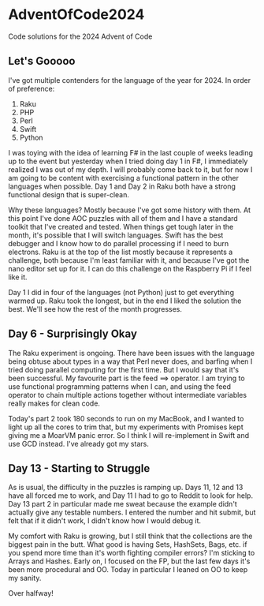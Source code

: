 # AdventOfCode2024

Code solutions for the 2024 Advent of Code

## Let's Gooooo

I've got multiple contenders for the language of the year for 2024. In order of preference:
1. Raku
2. PHP
3. Perl
4. Swift
5. Python

I was toying with the idea of learning F# in the last couple of weeks leading up to the event but yesterday when I tried doing day 1 in F#, I immediately realized I was out of my depth. I will probably come back to it, but for now I am going to be content with exercising a functional pattern in the other languages when possible. Day 1 and Day 2 in Raku both have a strong functional design that is super-clean.

Why these languages? Mostly because I've got some history with them. At this point I've done AOC puzzles with all of them and I have a standard toolkit that I've created and tested. When things get tough later in the month, it's possible that I will switch languages. Swift has the best debugger and I know how to do parallel processing if I need to burn electrons. Raku is at the top of the list mostly because it represents a challenge, both because I'm least familiar with it, and because I've got the nano editor set up for it. I can do this challenge on the Raspberry Pi if I feel like it.

Day 1 I did in four of the languages (not Python) just to get everything warmed up. Raku took the longest, but in the end I liked the solution the best. We'll see how the rest of the month progresses.

## Day 6 - Surprisingly Okay

The Raku experiment is ongoing. There have been issues with the language being obtuse about types in a way that Perl never does, and barfing when I tried doing parallel computing for the first time. But I would say that it's been successful. My favourite part is the feed ==> operator. I am trying to use functional programming patterns when I can, and using the feed operator to chain multiple actions together without intermediate variables really makes for clean code.

Today's part 2 took 180 seconds to run on my MacBook, and I wanted to light up all the cores to trim that, but my experiments with Promises kept giving me a MoarVM panic error. So I think I will re-implement in Swift and use GCD instead. I've already got my stars.

## Day 13 - Starting to Struggle

As is usual, the difficulty in the puzzles is ramping up. Days 11, 12 and 13 have all forced me to work, and Day 11 I had to go to Reddit to look for help. Day 13 part 2 in particular made me sweat because the example didn't actually give any testable numbers. I entered the number and hit submit, but felt that if it didn't work, I didn't know how I would debug it.

My comfort with Raku is growing, but I still think that the collections are the biggest pain in the butt. What good is having Sets, HashSets, Bags, etc. if you spend more time than it's worth fighting compiler errors? I'm sticking to Arrays and Hashes. Early on, I focused on the FP, but the last few days it's been more procedural and OO. Today in particular I leaned on OO to keep my sanity.

Over halfway!